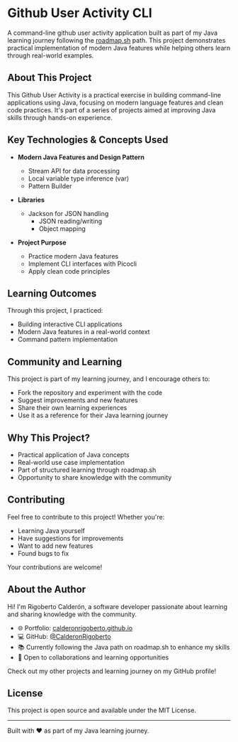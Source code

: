 # Github User Activity CLI

A command-line github user activity application built as part of my Java learning journey following the [roadmap.sh]([https://roadmap.sh](https://roadmap.sh/projects/github-user-activity)) path. This project demonstrates practical implementation of modern Java features while helping others learn through real-world examples.

## About This Project

This Github User Activity is a practical exercise in building command-line applications using Java, focusing on modern language features and clean code practices. It's part of a series of projects aimed at improving Java skills through hands-on experience.

## Key Technologies & Concepts Used

- **Modern Java Features and Design Pattern**
    - Stream API for data processing
    - Local variable type inference (var)
    - Pattern Builder

- **Libraries**
    - Jackson for JSON handling
        - JSON reading/writing
        - Object mapping

- **Project Purpose**
    - Practice modern Java features
    - Implement CLI interfaces with Picocli
    - Apply clean code principles

## Learning Outcomes

Through this project, I practiced:
- Building interactive CLI applications
- Modern Java features in a real-world context
- Command pattern implementation


## Community and Learning

This project is part of my learning journey, and I encourage others to:
- Fork the repository and experiment with the code
- Suggest improvements and new features
- Share their own learning experiences
- Use it as a reference for their Java learning journey

## Why This Project?

- Practical application of Java concepts
- Real-world use case implementation
- Part of structured learning through roadmap.sh
- Opportunity to share knowledge with the community

## Contributing

Feel free to contribute to this project! Whether you're:
- Learning Java yourself
- Have suggestions for improvements
- Want to add new features
- Found bugs to fix

Your contributions are welcome!

## About the Author

Hi! I'm Rigoberto Calderón, a software developer passionate about learning and sharing knowledge with the community.

- 🌐 Portfolio: [calderonrigoberto.github.io](https://calderonrigoberto.github.io/)
- 💻 GitHub: [@CalderonRigoberto](https://github.com/CalderonRigoberto)
- 📚 Currently following the Java path on roadmap.sh to enhance my skills
- 🤝 Open to collaborations and learning opportunities

Check out my other projects and learning journey on my GitHub profile!

## License

This project is open source and available under the MIT License.

---

Built with ❤️ as part of my Java learning journey.
